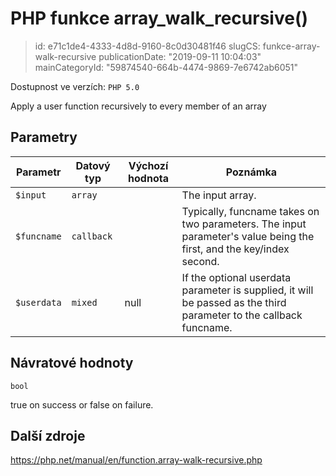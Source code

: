 PHP funkce array_walk_recursive()
=================================

> id: e71c1de4-4333-4d8d-9160-8c0d30481f46
> slugCS: funkce-array-walk-recursive
> publicationDate: "2019-09-11 10:04:03"
> mainCategoryId: "59874540-664b-4474-9869-7e6742ab6051"

Dostupnost ve verzích: `PHP 5.0`

Apply a user function recursively to every member of an array


Parametry
--------------

| Parametr | Datový typ | Výchozí hodnota | Poznámka |
|-----|-----|-----|-----|
| `$input` | `array` |  | The input array. |
| `$funcname` | `callback` |  | Typically, funcname takes on two parameters. The input parameter's value being the first, and the key/index second. |
| `$userdata` | `mixed` | null | If the optional userdata parameter is supplied, it will be passed as the third parameter to the callback funcname. |


Návratové hodnoty
----------------

`bool`

true on success or false on failure.

Další zdroje
------------

https://php.net/manual/en/function.array-walk-recursive.php
